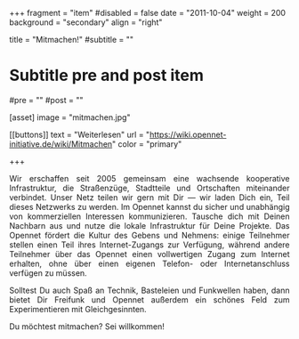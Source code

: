 +++
fragment = "item"
#disabled = false
date = "2011-10-04"
weight = 200
background = "secondary"
align = "right"

title = "Mitmachen!"
#subtitle = ""

# Subtitle pre and post item
#pre = ""
#post = ""

[asset]
  image = "mitmachen.jpg"

[[buttons]]
  text = "Weiterlesen"
  url = "https://wiki.opennet-initiative.de/wiki/Mitmachen"
  color = "primary"

+++

<p align="justify"> Wir erschaffen seit 2005 gemeinsam eine wachsende kooperative Infrastruktur, die Straßenzüge, Stadtteile und Ortschaften miteinander verbindet. Unser Netz teilen wir gern mit Dir — wir laden Dich ein, Teil dieses Netzwerks zu werden. Im Opennet kannst du sicher und unabhängig von kommerziellen Interessen kommunizieren. Tausche dich mit Deinen Nachbarn aus und nutze die lokale Infrastruktur für Deine Projekte. Das Opennet fördert die Kultur des Gebens und Nehmens: einige Teilnehmer stellen einen Teil ihres Internet-Zugangs zur Verfügung, während andere Teilnehmer über das Opennet einen vollwertigen Zugang zum Internet erhalten, ohne über einen eigenen Telefon- oder Internetanschluss verfügen zu müssen.

<p align="justify"> Solltest Du auch Spaß an Technik, Basteleien und Funkwellen haben, dann bietet Dir Freifunk und Opennet außerdem ein schönes Feld zum Experimentieren mit Gleichgesinnten.</p>

Du möchtest mitmachen? Sei willkommen!